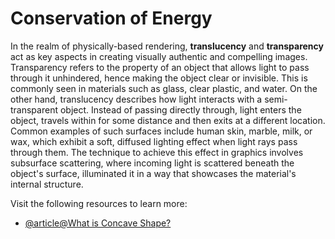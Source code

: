# Conservation of Energy

In the realm of physically-based rendering, **translucency** and **transparency** act as key aspects in creating visually authentic and compelling images. Transparency refers to the property of an object that allows light to pass through it unhindered, hence making the object clear or invisible. This is commonly seen in materials such as glass, clear plastic, and water. On the other hand, translucency describes how light interacts with a semi-transparent object. Instead of passing directly through, light enters the object, travels within for some distance and then exits at a different location. Common examples of such surfaces include human skin, marble, milk, or wax, which exhibit a soft, diffused lighting effect when light rays pass through them. The technique to achieve this effect in graphics involves subsurface scattering, where incoming light is scattered beneath the object's surface, illuminated it in a way that showcases the material's internal structure.

Visit the following resources to learn more:

- [@article@What is Concave Shape?](https://dev.to/fkkarakurt/geometry-and-primitives-in-game-development-1og)
